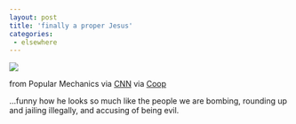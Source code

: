 ```yaml
---
layout: post
title: 'finally a proper Jesus'
categories:
 - elsewhere
---
```


<img src="http://i.cnn.net/cnn/2002/TECH/science/12/25/face.jesus/story.jesushead.cnn.jpg">

from Popular Mechanics via <a href="http://www.cnn.com/2002/TECH/science/12/25/face.jesus/index.html">CNN</a> via <a href="http://www.jordoncooper.sk.ca">Coop</a>

...funny how he looks so much like the people we are bombing, rounding up and jailing illegally, and accusing of being evil.

